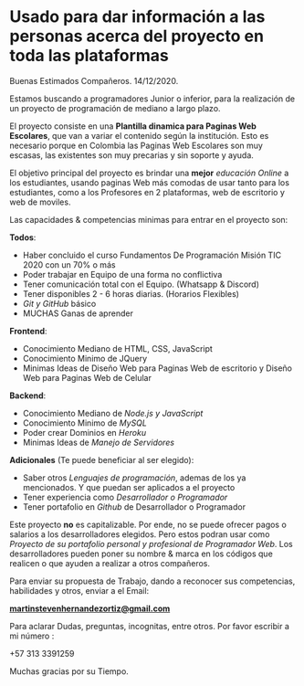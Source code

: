 # Usado para dar información a las personas acerca del proyecto en toda las plataformas

Buenas Estimados Compañeros. 14/12/2020.

Estamos buscando a programadores Junior o inferior, para la realización de un proyecto de programación de mediano a largo plazo.

El proyecto consiste en una **Plantilla dinamica para Paginas Web Escolares**, que van a variar el contenido según la institución.
Esto es necesario porque en Colombia las Paginas Web Escolares son muy escasas, las existentes son muy precarias y sin soporte y ayuda.

El objetivo principal del proyecto es brindar una **mejor** *educación Online* a los estudiantes, usando paginas Web más comodas de usar tanto para los estudiantes, como a los Profesores en 2 plataformas, web de escritorio y web de moviles.

Las capacidades & competencias minimas para entrar en el proyecto son:

**Todos**:

- Haber concluido el curso Fundamentos De Programación Misión TIC 2020 con un 70% o más
- Poder trabajar en Equipo de una forma no conflictiva
- Tener comunicación total con el Equipo. (Whatsapp & Discord)
- Tener disponibles 2 - 6 horas diarias. (Horarios Flexibles)
- *Git y GitHub* básico
- MUCHAS Ganas de aprender

**Frontend**:

- Conocimiento Mediano de HTML, CSS, JavaScript
- Conocimiento Minimo de JQuery
- Minimas Ideas de Diseño Web para Paginas Web de escritorio y Diseño Web para Paginas Web de Celular

**Backend**:

- Conocimiento Mediano de *Node.js y JavaScript*
- Conocimiento Minimo de *MySQL*
- Poder crear Dominios en *Heroku*
- Minimas Ideas de *Manejo de Servidores*

**Adicionales** (Te puede beneficiar al ser elegido):

- Saber otros *Lenguajes de programación*, ademas de los ya mencionados. Y que puedan ser aplicados a el proyecto
- Tener experiencia como *Desarrollador o Programador*
- Tener portafolio en *Github* de Desarrollador o Programador

Este proyecto **no** es capitalizable. Por ende, no se puede ofrecer pagos o salarios a los desarrolladores elegidos.
Pero estos podran usar como *Proyecto de su portafolio personal y profesional de Programador Web*.
Los desarrolladores pueden poner su nombre & marca en los códigos que realicen o que ayuden a realizar a otros compañeros.

Para enviar su propuesta de Trabajo, dando a reconocer sus competencias, habilidades y otros, enviar a el Email:

**martinstevenhernandezortiz@gmail.com**

Para aclarar Dudas, preguntas, incognitas, entre otros. Por favor escribir a mi número :

+57 313 3391259

Muchas gracias por su Tiempo.
